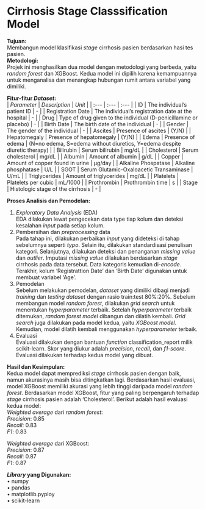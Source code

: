 # Cirrhosis Stage Classsification Model
**Tujuan:**  
Membangun model klasifikasi _stage_ cirrhosis pasien berdasarkan hasi tes pasien.  
**Metodologi:**  
Projek ini menghasilkan dua model dengan metodologi yang berbeda, yaitu _random forest_ dan XGBoost. Kedua model ini dipilih karena kemampuannya untuk menganalisa dan menangkap hubungan rumit antara variabel yang dimiliki.   

**Fitur-fitur _Dataset_:**  
| _Parameter_ | _Description_ | _Unit_ |
| :--- | :--- | :--- |
| ID | The individual’s patient ID | - |
| Registration Date | The individual’s registration date at the hospital | - |
| Drug | Type of drug given to the individual (D-penicillamine or placebo) | - |
| Birth Date | The birth date of the individual | - |
| Gender | The gender of the individual | - |
| Ascites | Presence of ascites | (Y/N) |
| Hepatomegaly | Presence of hepatomegaly | (Y/N) |
| Edema | Presence of edema | (N=no edema, S=edema without diuretics, Y=edema despite diuretic therapy) |
| Bilirubin | Serum bilirubin | mg/dL |
| Cholesterol | Serum cholesterol | mg/dL |
| Albumin | Amount of albumin | g/dL |
| Copper | Amount of copper found in urine | μg/day |
| Alkaline Phospatase | Alkaline phosphatase | U/L |
| SGOT | Serum Glutamic-Oxaloacetic Transaminase | U/mL |
| Triglycerides | Amount of triglycerides | mg/dL |
| Platelets | Platelets per cubic | mL/1000 |
| Prothrombin | Prothrombin time | s |
| Stage | Histologic stage of the cirrhosis | - |


**Proses Analisis dan Pemodelan:**  
1.	_Exploratory Data Analysis_ (EDA)  
EDA dilakukan lewat pengecekan data type tiap kolum dan deteksi kesalahan _input_ pada setiap kolum.   
2.	Pembersihan dan _preprocessing_ data  
Pada tahap ini, dilakukan perbaikan _input_ yang dideteksi di tahap sebelumnya seperti _typo_. Selain itu, dilakukan standardisasi penulisan kategori. Selanjutnya, dilakukan deteksi dan penanganan _missing value_ dan _outlier_. Imputasi _missing value_ dilakukan berdasarkan _stage_ cirrhosis pada data tersebut. Data kategoris kemudian di-_encode_. Terakhir, kolum ‘Registrattion Date’ dan ‘Birth Date’ digunakan untuk membuat variabel ‘Age’.  
3.	Pemodelan  
Sebelum melakukan pemodelan, _dataset_ yang dimiliki dibagi menjadi _training_ dan _testing_ _dataset_ dengan rasio train:test 80%:20%. Sebelum membangun model _random forest_, dilakukan _grid search_ untuk menentukan _hyperparameter_ terbaik. Setelah _hyperparameter_ terbaik ditemukan, _random forest model_ dibangun dan dilatih kembali. _Grid search_ juga dilakukan pada model kedua, yaitu _XGBoost model_. Kemudian, model dilatih kembali menggunakan _hyperparameter_ terbaik.   
4.	Evaluasi  
Evaluasi dilakukan dengan bantuan _function_ classification_report milik scikit-learn. Skor yang diukur adalah _precision_, _recall_, dan _f1-score_. Evaluasi dilakukan terhadap kedua model yang dibuat.

**Hasil dan Kesimpulan:**  
Kedua model dapat memprediksi _stage_ cirrhosis pasien dengan baik, namun akurasinya masih bisa ditingkatkan lagi. Berdasarkan hasil evaluasi, model XGBoost memiliki akurasi yang lebih tinggi daripada model _random forest_. Berdasarkan model XGBoost, fitur yang paling berpengaruh terhadap _stage_ cirrhosis pasien adalah ‘Cholesterol’. Berikut adalah hasil evaluasi kedua model:  
_Weighted average_ dari _random forest_:   
_Precision_: 0.85    
_Recall_: 0.83    
_F1_: 0.83   

_Weighted average_ dari XGBoost:   
_Precision_: 0.87   
_Recall_: 0.87   
_F1_: 0.87   
 
**_Library_ yang Digunakan:**  
•	numpy  
•	pandas  
•	matplotlib.pyploy  
•	scikit-learn  
